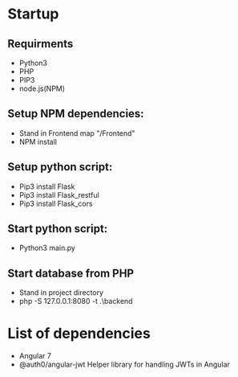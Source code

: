 # Startup

## Requirments
* Python3
* PHP
* PIP3
* node.js(NPM)

## Setup NPM dependencies:
* Stand in Frontend map "/Frontend" 
* NPM install

## Setup python script:
* Pip3 install Flask
* Pip3 install Flask_restful
* Pip3 install Flask_cors


## Start python script:
* Python3 main.py

## Start database from PHP
* Stand in project directory
* php -S 127.0.0.1:8080 -t .\backend

# List of dependencies
* Angular 7
* @auth0/angular-jwt 
  Helper library for handling JWTs in Angular
